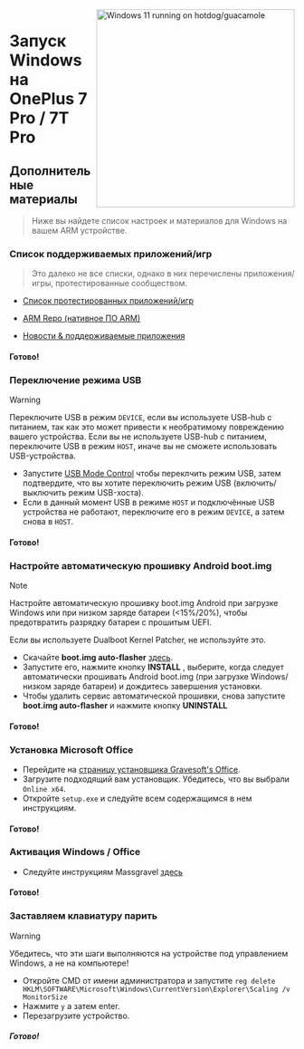 <img align="right" src="https://github.com/n00b69/woa-op7/blob/main/op7.png" width="350" alt="Windows 11 running on hotdog/guacamole">

# Запуск Windows на OnePlus 7 Pro / 7T Pro

## Дополнительные материалы
> Ниже вы найдете список настроек и материалов для Windows на вашем ARM устройстве.


### Список поддерживаемых приложений/игр
> Это далеко не все списки, однако в них перечислены приложения/игры, протестированные сообществом.
- [Список протестированных приложений/игр](https://docs.google.com/spreadsheets/d/1XYuoySgYQE0HL573sA-0RGMX7I4lt5rWJuQ8Z8yRJNY/edit?usp=drivesdk)

- [ARM Repo (нативное ПО ARM)](https://armrepo.ver.lt/)

- [Новости & поддерживаемые приложения](https://windowsonarm.org/)

#### Готово!


### Переключение режима USB
> [!Warning]
> Переключите USB в режим `DEVICE`, если вы используете USB-hub с питанием, так как это может привести к необратимому повреждению вашего устройства. Если вы не используете USB-hub с питанием, переключите USB в режим `HOST`, иначе вы не сможете использовать USB-устройства.

- Запустите [USB Mode Control](https://github.com/Misha803/My-Scripts/releases/tag/USB-Host-Mode-Control) чтобы переклчить режим USB, затем подтвердите, что вы хотите переключить режим USB (включить/выключить режим USB-хоста).
- Если в данный момент USB в режиме `HOST` и подключённые USB устройства не работают, переключите его в режим `DEVICE`, а затем снова в `HOST`.

#### Готово!


### Настройте автоматическую прошивку Android boot.img
> [!NOTE]
> Настройте автоматическую прошивку boot.img Android при загрузке Windows или при низком заряде батареи (<15%/20%), чтобы предотвратить разрядку батареи с прошитым UEFI.
>
> Если вы используете Dualboot Kernel Patcher, не используйте это.

- Скачайте **boot.img auto-flasher** [здесь](https://github.com/Misha803/My-Scripts/releases/tag/boot.img-Auto-Flasher).
- Запустите его, нажмите кнопку **INSTALL** , выберите, когда следует автоматически прошивать Android boot.img (при загрузке Windows/низком заряде батареи) и дождитесь завершения установки.
- Чтобы удалить сервис автоматической прошивки, снова запустите **boot.img auto-flasher** и нажмите кнопку **UNINSTALL** 

#### Готово! 


### Установка Microsoft Office
- Перейдите на [страницу установщика Gravesoft's Office](https://gravesoft.dev/office_c2r_links).
- Загрузите подходящий вам установщик. Убедитесь, что вы выбрали `Online x64`.
- Откройте `setup.exe` и следуйте всем содержащимся в нем инструкциям.

#### Готово!


### Активация Windows / Office
- Следуйте инструкциям Massgravel [здесь](https://github.com/massgravel/Microsoft-Activation-Scripts)

#### Готово!


### Заставляем клавиатуру парить
> [!WARNING]  
> Убедитесь, что эти шаги выполняются на устройстве под управлением Windows, а не на компьютере!

- Откройте CMD от имени администратора и запустите ```reg delete HKLM\SOFTWARE\Microsoft\Windows\CurrentVersion\Explorer\Scaling /v MonitorSize```
- Нажмите `y` а затем enter.
- Перезагрузите устройство.

##### Готово!




















